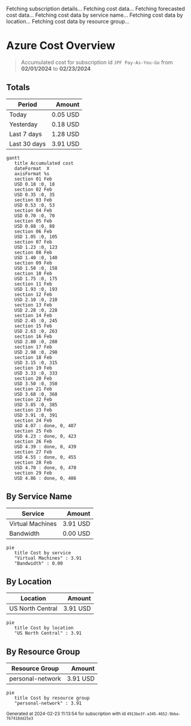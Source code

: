 Fetching subscription details...
Fetching cost data...
Fetching forecasted cost data...
Fetching cost data by service name...
Fetching cost data by location...
Fetching cost data by resource group...
# Azure Cost Overview

> Accumulated cost for subscription id `JPF Pay-As-You-Go` from **02/01/2024** to **02/23/2024**

## Totals

|Period|Amount|
|---|---:|
|Today|0.05 USD|
|Yesterday|0.18 USD|
|Last 7 days|1.28 USD|
|Last 30 days|3.91 USD|

```mermaid
gantt
   title Accumulated cost
   dateFormat  X
   axisFormat %s
   section 01 Feb
   USD 0.18 :0, 18
   section 02 Feb
   USD 0.35 :0, 35
   section 03 Feb
   USD 0.53 :0, 53
   section 04 Feb
   USD 0.70 :0, 70
   section 05 Feb
   USD 0.88 :0, 88
   section 06 Feb
   USD 1.05 :0, 105
   section 07 Feb
   USD 1.23 :0, 123
   section 08 Feb
   USD 1.40 :0, 140
   section 09 Feb
   USD 1.58 :0, 158
   section 10 Feb
   USD 1.75 :0, 175
   section 11 Feb
   USD 1.93 :0, 193
   section 12 Feb
   USD 2.10 :0, 210
   section 13 Feb
   USD 2.28 :0, 228
   section 14 Feb
   USD 2.45 :0, 245
   section 15 Feb
   USD 2.63 :0, 263
   section 16 Feb
   USD 2.80 :0, 280
   section 17 Feb
   USD 2.98 :0, 298
   section 18 Feb
   USD 3.15 :0, 315
   section 19 Feb
   USD 3.33 :0, 333
   section 20 Feb
   USD 3.50 :0, 350
   section 21 Feb
   USD 3.68 :0, 368
   section 22 Feb
   USD 3.85 :0, 385
   section 23 Feb
   USD 3.91 :0, 391
   section 24 Feb
   USD 4.07 : done, 0, 407
   section 25 Feb
   USD 4.23 : done, 0, 423
   section 26 Feb
   USD 4.39 : done, 0, 439
   section 27 Feb
   USD 4.55 : done, 0, 455
   section 28 Feb
   USD 4.70 : done, 0, 470
   section 29 Feb
   USD 4.86 : done, 0, 486
```

## By Service Name

|Service|Amount|
|---|---:|
|Virtual Machines|3.91 USD|
|Bandwidth|0.00 USD|

```mermaid
pie
   title Cost by service
   "Virtual Machines" : 3.91
   "Bandwidth" : 0.00
```

## By Location

|Location|Amount|
|---|---:|
|US North Central|3.91 USD|

```mermaid
pie
   title Cost by location
   "US North Central" : 3.91
```

## By Resource Group

|Resource Group|Amount|
|---|---:|
|personal-network|3.91 USD|

```mermaid
pie
   title Cost by resource group
   "personal-network" : 3.91
```

<sup>Generated at 2024-02-23 11:13:54 for subscription with id `4913be3f-a345-4652-9bba-767418dd25e3`</sup>
